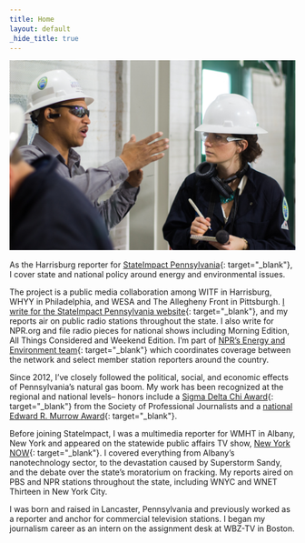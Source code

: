 ```yaml
---
title: Home
layout: default
_hide_title: true
---
```


![marie reporting](/assets/IMGP2196.jpg)

As the Harrisburg reporter for [StateImpact Pennsylvania](http://stateimpact.npr.org/pennsylvania/){: target="_blank"}, I cover state and national policy around energy and environmental issues.

The project is a public media collaboration among WITF in Harrisburg, WHYY in Philadelphia, and WESA and The Allegheny Front in Pittsburgh. [I write for the StateImpact Pennsylvania website](https://stateimpact.npr.org/pennsylvania/author/mariecusick/){: target="_blank"}, and my reports air on public radio stations throughout the state. I also write for NPR.org and file radio pieces for national shows including Morning Edition, All Things Considered and Weekend Edition. I’m part of [NPR’s Energy and Environment team](https://www.npr.org/series/571910677/environment-and-energy-collaborative){: target="_blank"} which coordinates coverage between the network and select member station reporters around the country.

Since 2012, I’ve closely followed the political, social, and economic effects of Pennsylvania’s natural gas boom. My work has been recognized at the regional and national levels– honors include a [Sigma Delta Chi Award](https://www.spj.org/sdxa16.asp){: target="_blank"} from the Society of Professional Journalists and a [national Edward R. Murrow Award](https://www.rtdna.org/content/2014_national_edward_r_murrow_award_winners){: target="_blank"}.

Before joining StateImpact, I was a multimedia reporter for WMHT in Albany, New York and appeared on the statewide public affairs TV show, [New York NOW](http://nynow.org/){: target="_blank"}. I covered everything from Albany’s nanotechnology sector, to the devastation caused by Superstorm Sandy, and the debate over the state’s moratorium on fracking. My reports aired on PBS and NPR stations throughout the state, including WNYC and WNET Thirteen in New York City.

I was born and raised in Lancaster, Pennsylvania and previously worked as a reporter and anchor for commercial television stations. I began my journalism career as an intern on the assignment desk at WBZ-TV in Boston.

